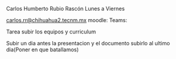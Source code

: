 Carlos Humberto Rubio Rascón
Lunes a Viernes


carlos.rr@chihuahua2.tecnm.mx
moodle: 
Teams: 

Tarea subir los equipos y curriculum

Subir un dia antes la presentacion y el documento subirlo al ultimo dia(Poner en que batallamos)